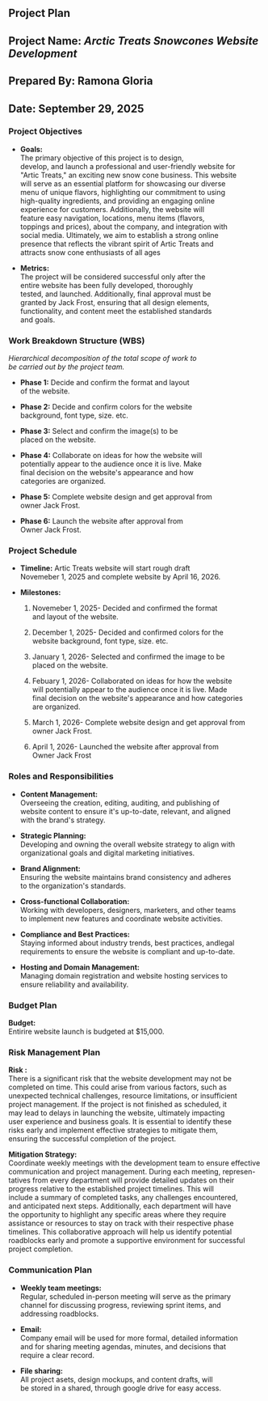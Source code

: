 ## Project Plan  

## Project Name: *Arctic Treats Snowcones Website Development*  

## Prepared By: Ramona Gloria  

## Date: September 29, 2025  

### Project Objectives

- **Goals:**  
The primary objective of this project is to design,  
develop, and launch a professional and user-friendly website for  
"Artic Treats," an exciting new snow cone business. This website  
will serve as an essential platform for showcasing our diverse  
menu of unique flavors, highlighting our commitment to using  
high-quality ingredients, and providing an engaging online  
experience for customers. Additionally, the website will  
feature easy navigation, locations, menu items (flavors,  
toppings and prices), about the company, and integration with  
social media. Ultimately, we aim to establish a strong online  
presence that reflects the vibrant spirit of Artic Treats and  
attracts snow cone enthusiasts of all ages

-  **Metrics:**  
The project will be considered successful only after the  
entire website has been fully developed, thoroughly  
tested, and launched. Additionally, final approval must be  
granted by Jack Frost, ensuring that all design elements,  
functionality, and content meet the established standards  
and goals.

### **Work Breakdown Structure (WBS)**  
*Hierarchical decomposition of the total scope of work to  
be carried out by the project team.*  

-  **Phase 1:** Decide and confirm the format and layout  
of the website.  

- **Phase 2:** Decide and confirm colors for the website  
background, font type, size. etc.  

- **Phase 3:** Select and confirm the image(s) to be  
placed on the website.  

- **Phase 4:** Collaborate on ideas for how the website will  
potentially appear to the audience once it is live. Make  
final decision on the website's appearance and how  
categories are organized.  

- **Phase 5:** Complete website design and get approval from  
owner Jack Frost.  

- **Phase 6:** Launch the website after approval from  
Owner Jack Frost.

### **Project Schedule**  

- **Timeline:** Artic Treats website will start rough draft  
Novemeber 1, 2025 and complete website by April 16, 2026.  

- **Milestones:**  

    1. Novemeber 1, 2025- Decided and confirmed the format  
    and layout of the website.  

    2. December 1, 2025- Decided and confirmed colors for the  
    website background, font type, size. etc.  

    3. January 1, 2026- Selected and confirmed the image to be  
    placed on the website.  

    4. Febuary 1, 2026- Collaborated on ideas for how the website  
    will potentially appear to the audience once it is live. Made  
    final decision on the website's appearance and how categories  
    are organized.  

    5. March 1, 2026- Complete website design and get approval from   
    owner Jack Frost.  

    6. April 1, 2026- Launched the website after approval from  
    Owner Jack Frost

### **Roles and Responsibilities**  

- **Content Management:**  
Overseeing the creation, editing, auditing, and publishing of  
website content to ensure it's up-to-date, relevant, and aligned  
with the brand's strategy.  

- **Strategic Planning:**  
Developing and owning the overall website strategy to align with  
organizational goals and digital marketing initiatives. 

- **Brand Alignment:**  
Ensuring the website maintains brand consistency and adheres  
to the organization's standards.  

- **Cross-functional Collaboration:**  
Working with developers, designers, marketers, and other teams  
to implement new features and coordinate website activities.  

- **Compliance and Best Practices:**  
Staying informed about industry trends, best practices, andlegal   
requirements to ensure the website is compliant and up-to-date.  

- **Hosting and Domain Management:**  
Managing domain registration and website hosting services to  
ensure reliability and availability. 

### **Budget Plan**  

**Budget:**  
Entirire website launch is budgeted at $15,000.  

### **Risk Management Plan**  
**Risk :**  
There is a significant risk that the website development may not be  
completed on time. This could arise from various factors, such as  
unexpected technical challenges, resource limitations, or insufficient  
project management. If the project is not finished as scheduled, it  
may lead to delays in launching the website, ultimately impacting  
user experience and business goals. It is essential to identify these  
risks early and implement effective strategies to mitigate them,  
ensuring the successful completion of the project.  

**Mitigation Strategy:**  
Coordinate weekly meetings with the development team to ensure effective  
communication and project management. During each meeting, represen-  
tatives from every department will provide detailed updates on their  
progress relative to the established project timelines. This will  
include a summary of completed tasks, any challenges encountered,  
and anticipated next steps. Additionally, each department will have  
the opportunity to highlight any specific areas where they require  
assistance or resources to stay on track with their respective phase  
timelines. This collaborative approach will help us identify potential  
roadblocks early and promote a supportive environment for successful  
project completion.

### **Communication Plan**

- **Weekly team meetings:**  
Regular, scheduled in-person meeting will serve as the primary  
channel for discussing progress, reviewing sprint items, and  
addressing roadblocks.  

- **Email:**  
Company email will be used for more formal, detailed information  
and for sharing meeting agendas, minutes, and decisions that  
require a clear record.

- **File sharing:**  
All project asets, design mockups, and content drafts, will  
be stored in a shared, through google drive for easy access. 